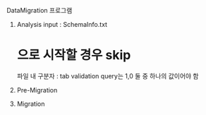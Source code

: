 DataMigration 프로그램

1. Analysis
   input : SchemaInfo.txt
   # 으로 시작할 경우 skip
   파일 내 구분자 : tab
   validation query는 1,0 둘 중 하나의 값이어야 함

2. Pre-Migration

3. Migration
